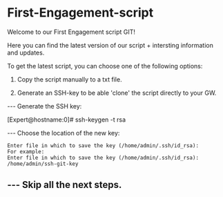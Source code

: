 # First-Engagement-script

Welcome to our First Engagement script GIT!

Here you can find the latest version of our script + intersting information and updates.

To get the latest script, you can choose one of the following options:

1. Copy the script manually to a txt file.

2. Generate an SSH-key to be able 'clone' the script directly to your GW.

--- Generate the SSH key:

[Expert@hostname:0]# ssh-keygen -t rsa

--- Choose the location of the new key:

    Enter file in which to save the key (/home/admin/.ssh/id_rsa): 
    For example: 
    Enter file in which to save the key (/home/admin/.ssh/id_rsa): /home/admin/ssh-git-key
 
--- Skip all the next steps.
--- 
